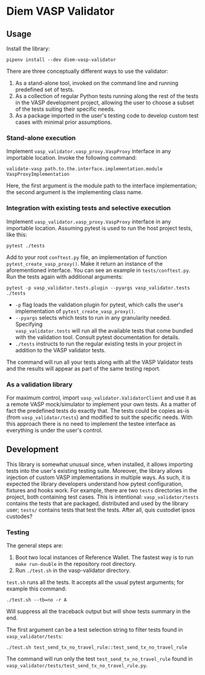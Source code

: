 # Diem VASP Validator

## Usage

Install the library:

```
pipenv install --dev diem-vasp-validator
```

There are three conceptually different ways to use the validator:

1. As a stand-alone tool, invoked on the command line and running
   predefined set of tests.
2. As a collection of regular Python tests running along the rest of the
   tests in the VASP development project, allowing the user to choose
   a subset of the tests suiting their specific needs.
3. As a package imported in the user's testing code to develop custom test
   cases with minimal prior assumptions.

   
### Stand-alone execution

Implement `vasp_validator.vasp_proxy.VaspProxy` interface in any importable
location. Invoke the following command:

```
validate-vasp path.to.the.interface.implementation.module VaspProxyImplementation
```

Here, the first argument is the module path to the interface implementation;
the second argument is the implementing class name.


### Integration with existing tests and selective execution

Implement `vasp_validator.vasp_proxy.VaspProxy` interface in any importable
location. Assuming pytest is used to run the host project tests, like this:

```
pytest ./tests
```

Add to your root `conftest.py` file, an implementation of function 
`pytest_create_vasp_proxy()`. Make it return an instance of the aforementioned
interface. You can see an example in `tests/conftest.py`. Run the tests again
with additional arguments:

```
pytest -p vasp_validator.tests.plugin --pyargs vasp_validator.tests ./tests
```

- `-p` flag loads the validation plugin for pytest, which calls the user's
  implementation of `pytest_create_vasp_proxy()`.
- `--pyargs` selects which tests to run in any granularity needed. Specifying  
  `vasp_validator.tests` will run all the available tests that come bundled
   with the validation tool. Consult pytest documentation for details.
- `./tests` instructs to run the regular existing tests in your project in
  addition to the VASP validator tests.

The command will run all your tests along with all the VASP Validator tests
and the results will appear as part of the same testing report.


### As a validation library

For maximum control, import `vasp_validator.ValidatorClient` and use it as
a remote VASP mock/simulator to implement your own tests. As a matter of
fact the predefined tests do exactly that. The tests could be copies as-is
(from `vasp_validator/tests`) and modified to suit the specific needs.
With this approach there is no need to implement the testee interface as
everything is under the user's control.


## Development

This library is somewhat unusual since, when installed, it allows importing
tests into the user's existing testing suite. Moreover, the library allows
injection of custom VASP implementations in multiple ways. As such, it is
expected the library developers understand how pytest configuration, fixtures
and hooks work. For example, there are two `tests` directories in the project,
both containing test cases. This is intentional: `vasp_validator/tests`
contains the tests that are packaged, distributed and used by the library
user; `tests/` contains tests that test the tests. After all, quis custodiet
ipsos custodes?

### Testing

The general steps are:

1. Boot two local instances of Reference Wallet. The fastest way is to run
 `make run-double` in the repository root directory.
2. Run `./test.sh` in the vasp-validator directory.

`test.sh` runs all the tests. It accepts all the usual pytest arguments;
for example this command:

```shell script
./test.sh --tb=no -r A
```

Will suppress all the traceback output but will show tests summary in the end.

The first argument can be a test selection string to filter tests found in
`vasp_validator/tests`:

```shell script
./test.sh test_send_tx_no_travel_rule::test_send_tx_no_travel_rule
```

The command will run only the test `test_send_tx_no_travel_rule` found in
`vasp_validator/tests/test_send_tx_no_travel_rule.py`.
